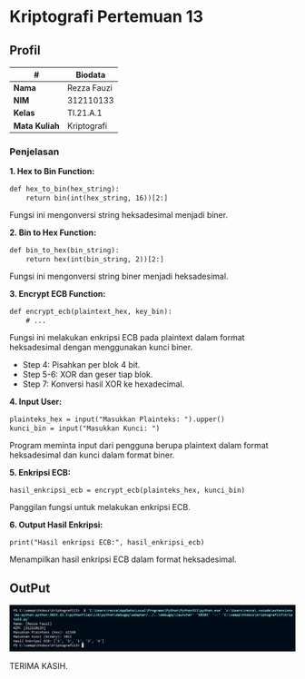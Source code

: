 # Kriptografi Pertemuan 13


## Profil
| #               | Biodata                      |
| --------------- | ---------------------------- |
| **Nama**        | Rezza Fauzi                  |
| **NIM**         | 312110133                    |
| **Kelas**       | TI.21.A.1                    |
| **Mata Kuliah** | Kriptografi                  |




### Penjelasan
**1. Hex to Bin Function:**
```
def hex_to_bin(hex_string):
    return bin(int(hex_string, 16))[2:]
```
Fungsi ini mengonversi string heksadesimal menjadi biner.<br>

**2. Bin to Hex Function:**
```
def bin_to_hex(bin_string):
    return hex(int(bin_string, 2))[2:]
```
Fungsi ini mengonversi string biner menjadi heksadesimal.<br>

**3. Encrypt ECB Function:**
```
def encrypt_ecb(plaintext_hex, key_bin):
    # ...
```
Fungsi ini melakukan enkripsi ECB pada plaintext dalam format heksadesimal dengan menggunakan kunci biner.
* Step 4: Pisahkan per blok 4 bit.
* Step 5-6: XOR dan geser tiap blok.
* Step 7: Konversi hasil XOR ke hexadecimal.<br>

**4. Input User:**
```
plainteks_hex = input("Masukkan Plainteks: ").upper()
kunci_bin = input("Masukkan Kunci: ")
```
Program meminta input dari pengguna berupa plaintext dalam format heksadesimal dan kunci dalam format biner.<br>

**5. Enkripsi ECB:**
```
hasil_enkripsi_ecb = encrypt_ecb(plainteks_hex, kunci_bin)
```
Panggilan fungsi untuk melakukan enkripsi ECB.<br>

**6. Output Hasil Enkripsi:**
```
print("Hasil enkripsi ECB:", hasil_enkripsi_ecb)
```
Menampilkan hasil enkripsi ECB dalam format heksadesimal.



<h2>OutPut </h2>

![Gambar 1](screenshoot/1.PNG)

<p>
 TERIMA KASIH.
